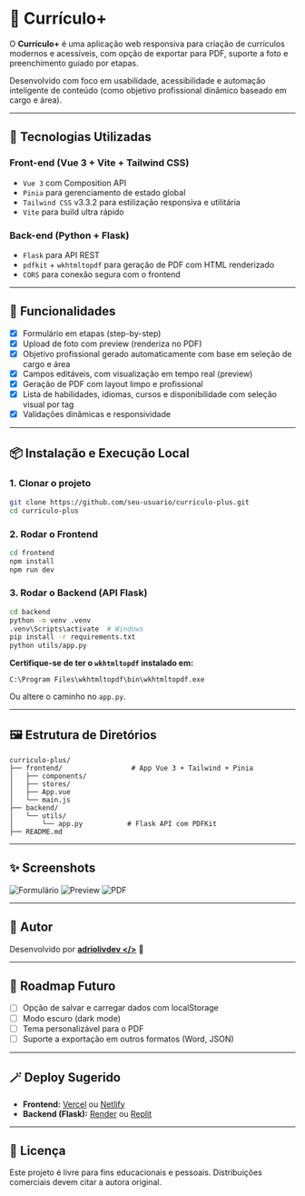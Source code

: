 # 📄 Currículo+

O **Currículo+** é uma aplicação web responsiva para criação de currículos modernos e acessíveis, com opção de exportar para PDF, suporte a foto e preenchimento guiado por etapas.

Desenvolvido com foco em usabilidade, acessibilidade e automação inteligente de conteúdo (como objetivo profissional dinâmico baseado em cargo e área).

---

## 🚀 Tecnologias Utilizadas

### Front-end (Vue 3 + Vite + Tailwind CSS)
- `Vue 3` com Composition API
- `Pinia` para gerenciamento de estado global
- `Tailwind CSS` v3.3.2 para estilização responsiva e utilitária
- `Vite` para build ultra rápido

### Back-end (Python + Flask)
- `Flask` para API REST
- `pdfkit` + `wkhtmltopdf` para geração de PDF com HTML renderizado
- `CORS` para conexão segura com o frontend

---

## 🧩 Funcionalidades

- [x] Formulário em etapas (step-by-step)
- [x] Upload de foto com preview (renderiza no PDF)
- [x] Objetivo profissional gerado automaticamente com base em seleção de cargo e área
- [x] Campos editáveis, com visualização em tempo real (preview)
- [x] Geração de PDF com layout limpo e profissional
- [x] Lista de habilidades, idiomas, cursos e disponibilidade com seleção visual por tag
- [x] Validações dinâmicas e responsividade

---

## 📦 Instalação e Execução Local

### 1. Clonar o projeto
```bash
git clone https://github.com/seu-usuario/curriculo-plus.git
cd curriculo-plus
```

### 2. Rodar o Frontend
```bash
cd frontend
npm install
npm run dev
```

### 3. Rodar o Backend (API Flask)
```bash
cd backend
python -m venv .venv
.venv\Scripts\activate  # Windows
pip install -r requirements.txt
python utils/app.py
```

**Certifique-se de ter o `wkhtmltopdf` instalado em:**
```
C:\Program Files\wkhtmltopdf\bin\wkhtmltopdf.exe
```
Ou altere o caminho no `app.py`.

---

## 🖼️ Estrutura de Diretórios

```
curriculo-plus/
├── frontend/                 # App Vue 3 + Tailwind + Pinia
│   ├── components/
│   ├── stores/
│   ├── App.vue
│   └── main.js
├── backend/
│   └── utils/
│       └── app.py           # Flask API com PDFKit
├── README.md
```

---

## ✨ Screenshots

<img src="/screenshots/formulario.png" alt="Formulário" />
<img src="/screenshots/preview.png" alt="Preview" />
<img src="/screenshots/pdf.png" alt="PDF" />

---

## 🧠 Autor

Desenvolvido por [**adriolivdev </>**](https://github.com/adriolivdev) 💚

---

## 📌 Roadmap Futuro

- [ ] Opção de salvar e carregar dados com localStorage
- [ ] Modo escuro (dark mode)
- [ ] Tema personalizável para o PDF
- [ ] Suporte a exportação em outros formatos (Word, JSON)

---

## 🪄 Deploy Sugerido

- **Frontend:** [Vercel](https://vercel.com/) ou [Netlify](https://www.netlify.com/)
- **Backend (Flask):** [Render](https://render.com/) ou [Replit](https://replit.com/)

---

## 📝 Licença

Este projeto é livre para fins educacionais e pessoais. Distribuições comerciais devem citar a autora original.
